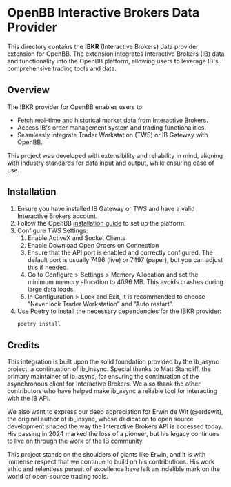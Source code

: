 # OpenBB Interactive Brokers Data Provider

This directory contains the **IBKR** (Interactive Brokers) data provider extension for OpenBB. The extension integrates Interactive Brokers (IB) data and functionality into the OpenBB platform, allowing users to leverage IB's comprehensive trading tools and data.

## Overview

The IBKR provider for OpenBB enables users to:
- Fetch real-time and historical market data from Interactive Brokers.
- Access IB's order management system and trading functionalities.
- Seamlessly integrate Trader Workstation (TWS) or IB Gateway with OpenBB.

This project was developed with extensibility and reliability in mind, aligning with industry standards for data input and output, while ensuring ease of use.

## Installation

1. Ensure you have installed IB Gateway or TWS and have a valid Interactive Brokers account.
2. Follow the OpenBB [installation guide](https://docs.openbb.co/platform/installation#source) to set up the platform.
3. Configure TWS Settings:
   1. Enable ActiveX and Socket Clients
   2. Enable Download Open Orders on Connection
   3. Ensure that the API port is enabled and correctly configured. The default port is usually 7496 (live) or 7497 (paper), but you can adjust this if needed.
   4. Go to Configure > Settings > Memory Allocation and set the minimum memory allocation to 4096 MB. This avoids crashes during large data loads.
   5. In Configuration > Lock and Exit, it is recommended to choose “Never lock Trader Workstation” and “Auto restart”.
4. Use Poetry to install the necessary dependencies for the IBKR provider:
   ```bash
   poetry install


## Credits
This integration is built upon the solid foundation provided by the ib_async project, a continuation of ib_insync. Special thanks to Matt Stancliff, the primary maintainer of ib_async, for ensuring the continuation of the asynchronous client for Interactive Brokers. We also thank the other contributors who have helped make ib_async a reliable tool for interacting with the IB API.

We also want to express our deep appreciation for Erwin de Wit (@erdewit), the original author of ib_insync, whose dedication to open source development shaped the way the Interactive Brokers API is accessed today. His passing in 2024 marked the loss of a pioneer, but his legacy continues to live on through the work of the IB community.

This project stands on the shoulders of giants like Erwin, and it is with immense respect that we continue to build on his contributions. His work ethic and relentless pursuit of excellence have left an indelible mark on the world of open-source trading tools.
